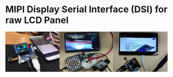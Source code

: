 # MIPI Display Serial Interface (DSI) for raw LCD Panel 
<img src="https://raw.githubusercontent.com/D3vD3m0n/BPI-M2-Magic/master/images/displays.jpg?alt=media" alt=""></img>

<img src="https://raw.githubusercontent.com/D3vD3m0n/BPI-M2-Magic/master/images/untitledanimated.gif" alt=""></img>